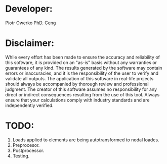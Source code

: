 # Developer:
Piotr Owerko PhD. Ceng    

# Disclaimer:
While every effort has been made to ensure the accuracy and reliability of this software, it is provided on an "as-is" basis without any warranties or guarantees of any kind. The results generated by the software may contain errors or inaccuracies, and it is the responsibility of the user to verify and validate all outputs. The application of this software in real-life projects should always be accompanied by thorough review and professional judgment. The creator of this software assumes no responsibility for any direct or indirect consequences resulting from the use of this tool. Always ensure that your calculations comply with industry standards and are independently verified.

# TODO:
1. Loads applied to elements are being autotransformed to nodal loades.
2. Preprocesor.
3. Postprocessor.
4. Testing.

